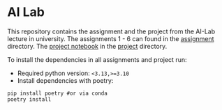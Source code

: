 # AI Lab

This repository contains the assignment and the project from the AI-Lab lecture in university. The assignments 1 - 6 can found in the [assignment](./assignments/) directory. The [project notebook](./project/project.ipynb) in the  [project](./project/) directory.

To install the dependencies in all assignments and project run:

* Required python version: `<3.13,>=3.10`
* Install dependencies with poetry:
```
pip install poetry #or via conda
poetry install
```

